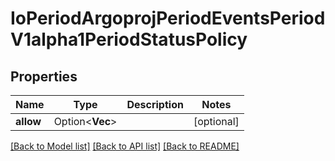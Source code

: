 # IoPeriodArgoprojPeriodEventsPeriodV1alpha1PeriodStatusPolicy

## Properties

Name | Type | Description | Notes
------------ | ------------- | ------------- | -------------
**allow** | Option<**Vec<i32>**> |  | [optional]

[[Back to Model list]](../README.md#documentation-for-models) [[Back to API list]](../README.md#documentation-for-api-endpoints) [[Back to README]](../README.md)


